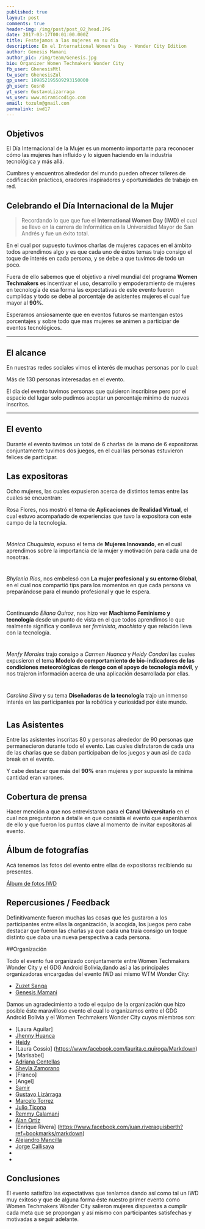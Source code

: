 ```yaml
---
published: true
layout: post
comments: true
header-img: /img/post/post_02_head.JPG
date: 2017-03-17T00:01:00.000Z
title: Festejamos a las mujeres en su día
description: En el International Women's Day - Wonder City Edition
author: Genesis Mamani
author_pic: /img/team/Genesis.jpg
bio: Organizer Women Techmakers Wonder City
fb_user: GhenesisMtl
tw_user: GhenesisZul
gp_user: 109852195509293150000
gh_user: Gusn8
yt_user: GustavoLizarraga
ws_user: www.miramicodigo.com
email: tozulm@gmail.com
permalink: iwd17
---
```

## Objetivos

El Día Internacional de la Mujer es un momento importante para reconocer cómo las mujeres han influido y lo siguen haciendo en la industria tecnológica y más allá.

Cumbres y encuentros alrededor del mundo pueden ofrecer talleres de codificación prácticos, oradores inspiradores y oportunidades de trabajo en red.

## Celebrando el Día Internacional de la Mujer

> Recordando lo que que fue el **International Women Day (IWD)** el cual se llevo en la carrera de Informática en la Universidad Mayor de San Andrés y fue un éxito total.

En el cual por supuesto tuvimos charlas de mujeres capaces en el ámbito todos aprendimos algo y es que cada uno de éstos temas trajo consigo el toque de interés en cada persona, y se debe a que tuvimos de todo un poco.

Fuera de ello sabemos que el objetivo a nivel mundial del programa **Women Techmakers** es incentivar el uso, desarrollo y empoderamiento de mujeres en tecnología de esa forma las expectativas de este evento fueron cumplidas y todo se debe al porcentaje de asistentes mujeres el cual fue mayor al **90%**.

Esperamos ansiosamente que en eventos futuros se mantengan estos porcentajes y sobre todo que mas mujeres se animen a participar de eventos tecnológicos.


----
## El alcance

En nuestras redes sociales vimos el interés de muchas personas por lo cual:

 Más de 130 personas interesadas en el evento.

El día del evento tuvimos personas que quisieron inscribirse pero por el espacio del lugar solo pudimos aceptar un porcentaje mínimo de nuevos inscritos.

----

## El evento

Durante el evento tuvimos un total de 6 charlas de la mano de 6 expositoras conjuntamente tuvimos dos juegos, en el cual las personas estuvieron felices de participar.

## Las expositoras

Ocho mujeres, las cuales expusieron acerca de distintos temas entre las cuales se encuentran: 

Rosa Flores, nos mostró el tema de **Aplicaciones de Realidad Virtual**, el cual estuvo acompañado de experiencias que tuvo la expositora con este campo de la tecnología.

#

*Mónica Chuquimia*, expuso el tema de **Mujeres Innovando**, en el cuál aprendimos sobre la importancia de la mujer y motivación para cada una de nosotras.

#

*Bhylenia Rios*, nos embelesó con **La mujer profesional y su entorno Global**, en el cual nos compartió tips para los momentos en que cada persona va preparándose para el mundo profesional y que le espera.

#

Continuando *Eliana Quiroz*, nos hizo ver **Machismo Feminismo y tecnología** desde un punto de vista en el que todos aprendimos lo que realmente significa y conlleva ser *feminista*, *machista* y que relación lleva con la tecnología.

#

*Menfy Morales* trajo consigo a *Carmen Huanca* y *Heidy Condori* las cuales expusieron el tema **Modelo de comportamiento de bio-indicadores de las condiciones meteorológicas de riesgo con el apoyo de tecnología móvil**, y nos trajeron información acerca de una aplicación desarrollada por ellas.

#

*Carolina Silva* y su tema **Diseñadoras de la tecnología** trajo un inmenso interés en las participantes por la robótica y curiosidad por éste mundo.

#


## Las Asistentes

Entre las asistentes inscritas 80 y personas alrededor de 90 personas que permanecieron durante todo el evento.
Las cuales disfrutaron de cada una de las charlas que se daban participaban de los juegos y aun así de cada break en el evento.

Y cabe destacar que más del **90%** eran mujeres y por supuesto la mínima cantidad eran varones.


## Cobertura de prensa 

Hacer mención a que nos entrevistaron para el **Canal Universitario** en el cual nos preguntaron a detalle en que consistía el evento que esperábamos de ello y que fueron los puntos clave al momento de invitar expositoras al evento.



## Álbum de fotografías

Acá tenemos las fotos del evento entre ellas de expositoras recibiendo su presentes.

[Álbum de fotos IWD](https://photos.google.com/share/AF1QipPHEqGP4EcUIvolqYaGmhUy_7DEh5MYKaZqfwaqtxsrbNbLlFPVqDYIxIiDRa36sw?key=STRVRnhzdlpsSU94T2RHbnkyX001cUxFVDkzZV9R/Markdown)

## Repercusiones / Feedback
Definitivamente fueron muchas las cosas que les gustaron a los participantes entre ellas la organización, la acogida, los juegos pero cabe destacar que fueron las charlas ya que cada una traía consigo un toque distinto que daba una nueva perspectiva a cada persona.

##Organización

Todo el evento fue organizado conjuntamente entre  Women Techmakers Wonder City y el GDG Android Bolivia,dando así a las principales organizadoras encargadas del evento IWD asi mismo WTM Wonder City:

* [Zuzet Sanga](https://www.facebook.com/zuzetkaren.sangamamani.94/Markdown)
* [Genesis Mamani](https://www.facebook.com/GhenesisMtl/Markdown)

Damos un agradecimiento a todo el equipo de la organización que hizo posible éste maravilloso evento el cual lo organizamos entre el GDG Android Bolivia y el Women Techmakers Wonder City cuyos miembros son: 

* [Laura Aguilar]
* [Jhenny Huanca](https://www.facebook.com/jhenyfer.huancaticona/markdown)
* [Heidy ](https://www.facebook.com/luz.heidy.loza?fref=ts/Mardown)
* [Laura Cossio]
(https://www.facebook.com/laurita.c.quiroga/Markdown)
* [Marisabel]
* [Adriana Centellas](https://www.facebook.com/adriana.centellas1/Markdown)
* [Sheyla Zamorano](https://www.facebook.com/kyublip.noun?fref=ts/markdown)
* [Franco]
* [Angel]
* [Samir](https://www.facebook.com/nekoiblip.blip/markdown)
* [Gustavo Lizárraga](https://www.facebook.com/Gusn8/markdown)
* [Marcelo Torrez](https://www.facebook.com/profile.php?id=100010053942421/markdown)
* [Julio Ticona](https://www.facebook.com/cesar.ju.37/markdown)
* [Remmy Calamani](https://www.facebook.com/remmy.calamaniquispe/markdown)
* [Alan Ortiz](https://www.facebook.com/alandavi.ortizvargas/markdown)
* [Enrique Rivera] (https://www.facebook.com/juan.riveraquisberth?ref=bookmarks/markdown)
* [Alejandro Mancilla](https://www.facebook.com/alejandro.mancilla.125?ref=bookmarks/markdown)
* [Jorge Callisaya](https://www.facebook.com/jorge.callisaya/markdown)
* 
* 




## Conclusiones

El evento satisfizo las expectativas que teníamos dando así como tal un IWD muy exitoso y que de alguna forma éste nuestro primer evento como Women Techmakers Wonder City  salieron mujeres dispuestas a cumplir cada meta que se propongan y así mismo con participantes satisfechas y motivadas a seguir adelante.
